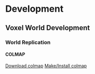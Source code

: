 # Development

## Voxel World Development

### World Replication

#### COLMAP
[Download colmap](https://github.com/colmap/colmap)
[Make/Install colmap](https://colmap.github.io/install.html)
